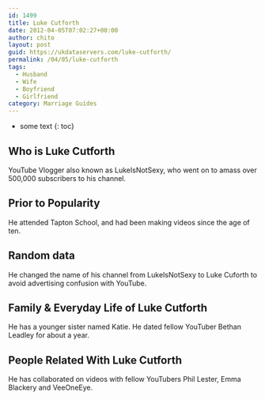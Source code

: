 ```yaml
---
id: 1499
title: Luke Cutforth
date: 2012-04-05T07:02:27+00:00
author: chito
layout: post
guid: https://ukdataservers.com/luke-cutforth/
permalink: /04/05/luke-cutforth
tags:
  - Husband
  - Wife
  - Boyfriend
  - Girlfriend
category: Marriage Guides
---
```


* some text
{: toc}
          
          
## Who is  Luke Cutforth
                  
                  
                  
YouTube Vlogger also known as LukeIsNotSexy, who went on to amass over 500,000 subscribers to his channel. 
                  
                
                
                
## Prior to Popularity 
                  
                  
                  
He attended Tapton School, and had been making videos since the age of ten.
                  
                
                
                
## Random data 
                  
                  
                  
He changed the name of his channel from LukeIsNotSexy to Luke Cuforth to avoid advertising confusion with YouTube.
                  
                
                
                
## Family & Everyday Life of Luke Cutforth
                  
                  
                  
He has a younger sister named Katie. He dated fellow YouTuber Bethan Leadley for about a year.
                  
                
                
                
## People Related With  Luke Cutforth
                  
                  
                  
He has collaborated on videos with fellow YouTubers Phil Lester, Emma Blackery and VeeOneEye.
                  
                
              
            
          
          
          
    
    
  
